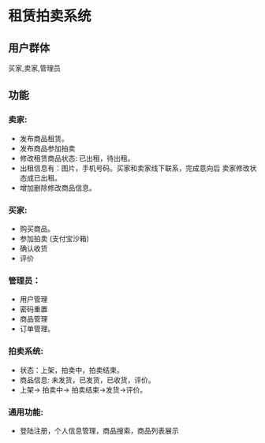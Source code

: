 # 租赁拍卖系统
## 用户群体
买家,卖家,管理员

## 功能
### 卖家: 
  * 发布商品租赁。 
  * 发布商品参加拍卖 
  * 修改租赁商品状态: 已出租，待出租。
  * 出租信息有：图片，手机号码。买家和卖家线下联系，完成意向后 卖家修改状态成已出租。
  * 增加删除修改商品信息。
### 买家: 
  * 购买商品。 
  * 参加拍卖 (支付宝沙箱)
  * 确认收货 
  * 评价 
### 管理员：
  * 用户管理
  * 密码重置
  * 商品管理
  * 订单管理。
### 拍卖系统:
  * 状态：上架，拍卖中，拍卖结束。
  * 商品信息: 未发货，已发货，已收货，评价。
  * 上架-> 拍卖中-> 拍卖结束->发货->评价。
### 通用功能:
  * 登陆注册，个人信息管理，商品搜索，商品列表展示

